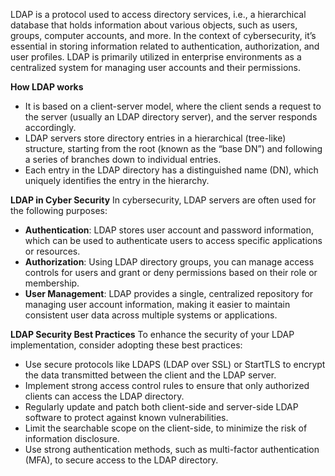 LDAP is a protocol used to access directory services, i.e., a hierarchical database that holds information about various objects, such as users, groups, computer accounts, and more. In the context of cybersecurity, it’s essential in storing information related to authentication, authorization, and user profiles. LDAP is primarily utilized in enterprise environments as a centralized system for managing user accounts and their permissions.

**How LDAP works**

- It is based on a client-server model, where the client sends a request to the server (usually an LDAP directory server), and the server responds accordingly.
- LDAP servers store directory entries in a hierarchical (tree-like) structure, starting from the root (known as the “base DN”) and following a series of branches down to individual entries.
- Each entry in the LDAP directory has a distinguished name (DN), which uniquely identifies the entry in the hierarchy.

**LDAP in Cyber Security** In cybersecurity, LDAP servers are often used for the following purposes:

- **Authentication**: LDAP stores user account and password information, which can be used to authenticate users to access specific applications or resources.
- **Authorization**: Using LDAP directory groups, you can manage access controls for users and grant or deny permissions based on their role or membership.
- **User Management**: LDAP provides a single, centralized repository for managing user account information, making it easier to maintain consistent user data across multiple systems or applications.

**LDAP Security Best Practices** To enhance the security of your LDAP implementation, consider adopting these best practices:

- Use secure protocols like LDAPS (LDAP over SSL) or StartTLS to encrypt the data transmitted between the client and the LDAP server.
- Implement strong access control rules to ensure that only authorized clients can access the LDAP directory.
- Regularly update and patch both client-side and server-side LDAP software to protect against known vulnerabilities.
- Limit the searchable scope on the client-side, to minimize the risk of information disclosure.
- Use strong authentication methods, such as multi-factor authentication (MFA), to secure access to the LDAP directory.